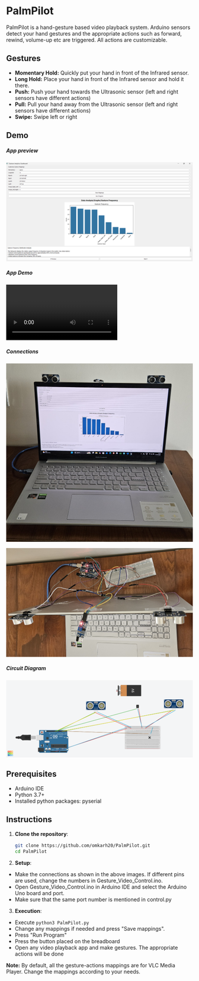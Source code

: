 # PalmPilot

PalmPilot is a hand-gesture based video playback system. Arduino sensors detect your hand gestures and the appropriate actions such as forward, rewind, volume-up etc are triggered. All actions are customizable.

## Gestures

- **Momentary Hold:** Quickly put your hand in front of the Infrared sensor.
- **Long Hold:** Place your hand in front of the Infrared sensor and hold it there.
- **Push:** Push your hand towards the Ultrasonic sensor (left and right sensors have different actions)
- **Pull:** Pull your hand away from the Ultrasonic sensor (left and right sensors have different actions)
- **Swipe:** Swipe left or right

## Demo

##### App preview
![App Preview](media/app_screenshot.png)

##### App Demo
![App demo](https://private-user-images.githubusercontent.com/170164883/450714432-c01dfd9b-64cc-45fe-a019-079fda63d762.mp4?jwt=eyJhbGciOiJIUzI1NiIsInR5cCI6IkpXVCJ9.eyJpc3MiOiJnaXRodWIuY29tIiwiYXVkIjoicmF3LmdpdGh1YnVzZXJjb250ZW50LmNvbSIsImtleSI6ImtleTUiLCJleHAiOjE3NDg5NDU5ODUsIm5iZiI6MTc0ODk0NTY4NSwicGF0aCI6Ii8xNzAxNjQ4ODMvNDUwNzE0NDMyLWMwMWRmZDliLTY0Y2MtNDVmZS1hMDE5LTA3OWZkYTYzZDc2Mi5tcDQ_WC1BbXotQWxnb3JpdGhtPUFXUzQtSE1BQy1TSEEyNTYmWC1BbXotQ3JlZGVudGlhbD1BS0lBVkNPRFlMU0E1M1BRSzRaQSUyRjIwMjUwNjAzJTJGdXMtZWFzdC0xJTJGczMlMkZhd3M0X3JlcXVlc3QmWC1BbXotRGF0ZT0yMDI1MDYwM1QxMDE0NDVaJlgtQW16LUV4cGlyZXM9MzAwJlgtQW16LVNpZ25hdHVyZT1iNjQ0YmJiOTUwYjdiOGVkZDc0ODQzZWQ3OTVkZGUzMzIyZjFmZDljOWRjOTBiMDk1Y2UyMjc4YmU3NjFmZDM3JlgtQW16LVNpZ25lZEhlYWRlcnM9aG9zdCJ9.oE1RFhkE0CKsUGe0KXyLA6ZyXEvR-hQYCvklxGr4hsE)

##### Connections
![Setup](media/setup.jpg)

![Connections](media/connections.jpg)

##### Circuit Diagram
![Circuit Diagram](media/circuit_diagram.png)

## Prerequisites

- Arduino IDE
- Python 3.7+
- Installed python packages: pyserial

## Instructions

1. **Clone the repository**:

   ```bash
   git clone https://github.com/omkarh20/PalmPilot.git
   cd PalmPilot
   ```

2. **Setup**:

- Make the connections as shown in the above images. If different pins are used, change the numbers in Gesture_Video_Control.ino.
- Open Gesture_Video_Control.ino in Arduino IDE and select the Arduino Uno board and port.
- Make sure that the same port number is mentioned in control.py

3. **Execution**:

- Execute `python3 PalmPilot.py`
- Change any mappings if needed and press "Save mappings".
- Press "Run Program"
- Press the button placed on the breadboard
- Open any video playback app and make gestures. The appropriate actions will be done

**Note:** By default, all the gesture-actions mappings are for VLC Media Player. Change the mappings according to your needs.
